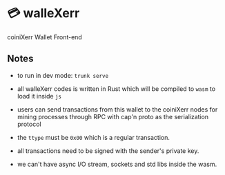 

# 💳 walleXerr

coiniXerr Wallet Front-end 

## Notes

* to run in dev mode: ```trunk serve```

* all walleXerr codes is written in Rust which will be compiled to `wasm` to load it inside `js`

* users can send transactions from this wallet to the coiniXerr nodes for mining processes through RPC with cap'n proto as the serialization protocol

* the `ttype` must be `0x00` which is a regular transaction.

* all transactions need to be signed with the sender's private key.

* we can't have async I/O stream, sockets and std libs inside the wasm.